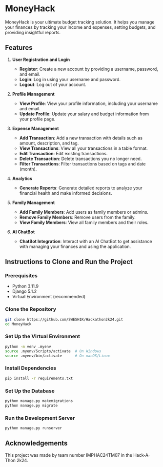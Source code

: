 # MoneyHack

MoneyHack is your ultimate budget tracking solution. It helps you manage your finances by tracking your income and expenses, setting budgets, and providing insightful reports.

## Features

1. **User Registration and Login**
   - **Register**: Create a new account by providing a username, password, and email.
   - **Login**: Log in using your username and password.
   - **Logout**: Log out of your account.

2. **Profile Management**
   - **View Profile**: View your profile information, including your username and email.
   - **Update Profile**: Update your salary and budget information from your profile page.

3. **Expense Management**
   - **Add Transaction**: Add a new transaction with details such as amount, description, and tag.
   - **View Transactions**: View all your transactions in a table format.
   - **Edit Transaction**: Edit existing transactions.
   - **Delete Transaction**: Delete transactions you no longer need.
   - **Filter Transactions**: Filter transactions based on tags and date (month).

4. **Analytics**
   - **Generate Reports**: Generate detailed reports to analyze your financial health and make informed decisions.

5. **Family Management**
   - **Add Family Members**: Add users as family members or admins.
   - **Remove Family Members**: Remove users from the family.
   - **View Family Members**: View all family members and their roles.

6. **AI ChatBot**
   - **ChatBot Integration**: Interact with an AI ChatBot to get assistance with managing your finances and using the application.

## Instructions to Clone and Run the Project

### Prerequisites

- Python 3.11.9
- Django 5.1.2
- Virtual Environment (recommended)

### Clone the Repository

```sh
git clone https://github.com/SWESH1K/Hackathon2k24.git
cd MoneyHack
```

### Set Up the Virtual Environment

```sh
python -m venv .myenv
source .myenv/Scripts/activate  # On Windows
source .myenv/bin/activate      # On macOS/Linux
```

### Install Dependencies

```sh
pip install -r requirements.txt
```

### Set Up the Database

```sh
python manage.py makemigrations
python manage.py migrate
```

### Run the Development Server

```sh
python manage.py runserver
```

## Acknowledgements

This project was made by team number IMPHAC24TM07 in the Hack-A-Thon 2k24.
